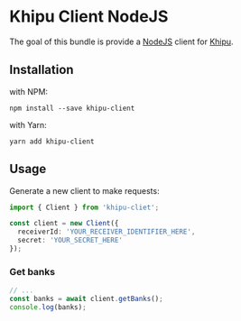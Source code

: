 # Khipu Client NodeJS

The goal of this bundle is provide a [NodeJS](https://nodejs.org) client for
[Khipu](https://khipu.com).

## Installation

with NPM:

```
npm install --save khipu-client
```

with Yarn:

```
yarn add khipu-client
```

## Usage

Generate a new client to make requests:

```typescript
import { Client } from 'khipu-cliet';

const client = new Client({
  receiverId: 'YOUR_RECEIVER_IDENTIFIER_HERE',
  secret: 'YOUR_SECRET_HERE'
});
```

### Get banks

```typescript
// ...
const banks = await client.getBanks();
console.log(banks);
```
